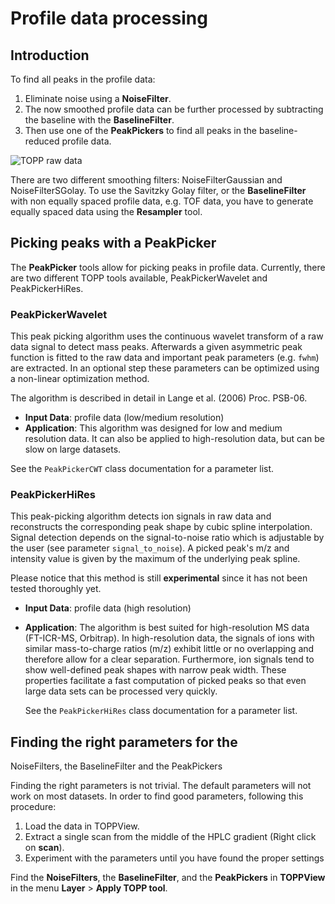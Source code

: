 Profile data processing
======================

## Introduction

To find all peaks in the profile data:

1. Eliminate noise using a **NoiseFilter**.
2. The now smoothed profile data can be further processed by subtracting the baseline with the **BaselineFilter**.
3. Then use one of the **PeakPickers** to find all peaks in the baseline-reduced profile data.

![TOPP raw data](../../images/tutorials/topp/TOPP_raw_data.png)

There are two different smoothing filters: NoiseFilterGaussian and NoiseFilterSGolay. To use the Savitzky Golay filter,
or the **BaselineFilter** with non equally spaced profile data, e.g. TOF data, you have to generate equally spaced data
using the **Resampler** tool.

## Picking peaks with a PeakPicker

The **PeakPicker** tools allow for picking peaks in profile data. Currently, there are two different TOPP tools
available, PeakPickerWavelet and PeakPickerHiRes.

### PeakPickerWavelet

This peak picking algorithm uses the continuous wavelet transform of a raw data signal to detect mass peaks. Afterwards
a given asymmetric peak function is fitted to the raw data and important peak parameters (e.g. `fwhm`) are extracted. In
an optional step these parameters can be optimized using a non-linear optimization method.

The algorithm is described in detail in Lange et al. (2006) Proc. PSB-06.

- **Input Data**: profile data (low/medium resolution)
- **Application**: This algorithm was designed for low and medium resolution data. It can also be applied to
  high-resolution data, but can be slow on large datasets.

See the `PeakPickerCWT` class documentation for a parameter list.

### PeakPickerHiRes

This peak-picking algorithm detects ion signals in raw data and reconstructs the corresponding peak shape by cubic spline
interpolation. Signal detection depends on the signal-to-noise ratio which is adjustable by the user (see parameter
`signal_to_noise`).  A picked peak's m/z and intensity value is given by the maximum of the underlying peak spline.

Please notice that this method is still **experimental** since it has not been tested thoroughly yet.

- **Input Data**: profile data (high resolution)
- **Application**: The algorithm is best suited for high-resolution MS data (FT-ICR-MS, Orbitrap). In high-resolution
  data, the signals of ions with similar mass-to-charge ratios (m/z) exhibit little or no overlapping and therefore
  allow for a clear separation. Furthermore, ion signals tend to show well-defined peak shapes with narrow peak width.
  These properties facilitate a fast computation of picked peaks so that even large data sets can be processed very
  quickly.

  See the `PeakPickerHiRes` class documentation for a parameter list.

## Finding the right parameters for the

NoiseFilters, the BaselineFilter and the PeakPickers

Finding the right parameters is not trivial. The default parameters will not work on most datasets. In order to find
good parameters, following this procedure:

1. Load the data in TOPPView.
2. Extract a single scan from the middle of the HPLC gradient (Right click on **scan**).
3. Experiment with the parameters until you have found the proper settings

Find the **NoiseFilters**, the **BaselineFilter**, and the **PeakPickers** in **TOPPView** in the menu **Layer** > **Apply TOPP tool**.
